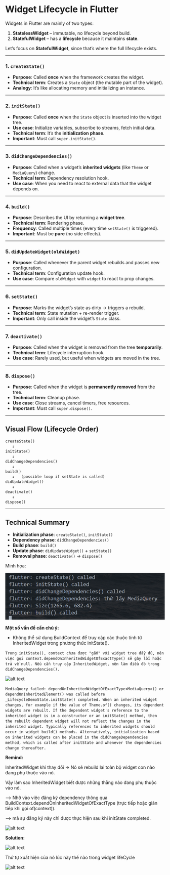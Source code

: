 
# **Widget Lifecycle in Flutter**

Widgets in Flutter are mainly of two types:

1. **StatelessWidget** – immutable, no lifecycle beyond build.
2. **StatefulWidget** – has a **lifecycle** because it maintains **state**.

Let’s focus on **StatefulWidget**, since that’s where the full lifecycle exists.

---

### 1. `createState()`

* **Purpose**: Called **once** when the framework creates the widget.
* **Technical term**: Creates a `State` object (the mutable part of the widget).
* **Analogy**: It’s like allocating memory and initializing an instance.

---

### 2. `initState()`

* **Purpose**: Called **once** when the `State` object is inserted into the widget tree.
* **Use case**: Initialize variables, subscribe to streams, fetch initial data.
* **Technical term**: It’s the **initialization phase**.
* **Important**: Must call `super.initState()`.

---

### 3. `didChangeDependencies()`

* **Purpose**: Called when a widget’s **inherited widgets** (like `Theme` or `MediaQuery`) change.
* **Technical term**: Dependency resolution hook.
* **Use case**: When you need to react to external data that the widget depends on.

---

### 4. `build()`

* **Purpose**: Describes the UI by returning a **widget tree**.
* **Technical term**: Rendering phase.
* **Frequency**: Called multiple times (every time `setState()` is triggered).
* **Important**: Must be **pure** (no side effects).

---

### 5. `didUpdateWidget(oldWidget)`

* **Purpose**: Called whenever the parent widget rebuilds and passes new configuration.
* **Technical term**: Configuration update hook.
* **Use case**: Compare `oldWidget` with `widget` to react to prop changes.

---

### 6. `setState()`

* **Purpose**: Marks the widget’s state as dirty → triggers a rebuild.
* **Technical term**: State mutation + re-render trigger.
* **Important**: Only call inside the widget’s `State` class.

---

### 7. `deactivate()`

* **Purpose**: Called when the widget is removed from the tree **temporarily**.
* **Technical term**: Lifecycle interruption hook.
* **Use case**: Rarely used, but useful when widgets are moved in the tree.

---

### 8. `dispose()`

* **Purpose**: Called when the widget is **permanently removed** from the tree.
* **Technical term**: Cleanup phase.
* **Use case**: Close streams, cancel timers, free resources.
* **Important**: Must call `super.dispose()`.

---

## Visual Flow (Lifecycle Order)

```
createState()  
   ↓  
initState()  
   ↓  
didChangeDependencies()  
   ↓  
build()  
   ↓   (possible loop if setState is called)
didUpdateWidget()  
   ↓  
deactivate()  
   ↓  
dispose()
```

---

## Technical Summary

* **Initialization phase**: `createState()`, `initState()`
* **Dependency phase**: `didChangeDependencies()`
* **Build phase**: `build()`
* **Update phase**: `didUpdateWidget()` + `setState()`
* **Removal phase**: `deactivate()` → `dispose()`


Minh họa: 

![alt text](image.png)

**Một số vấn đề cần chú ý:** 
- Không thể sử dụng BuildContext để truy cập các thuộc tính từ InheritedWidget trong phương thức initState().

```Trong initState(), context chưa được "gắn" với widget tree đầy đủ, nên việc gọi context.dependOnInheritedWidgetOfExactType() sẽ gây lỗi hoặc trả về null. Nếu cần truy cập InheritedWidget, nên làm điều đó trong didChangeDependencies().```

![alt text](image-1.png)

``MediaQuery failed: dependOnInheritedWidgetOfExactType<MediaQuery>() or dependOnInheritedElement() was called before _LifecycleDemoState.initState() completed.
When an inherited widget changes, for example if the value of Theme.of() changes, its dependent widgets are rebuilt. If the dependent widget's reference to the inherited widget is in a constructor or an initState() method, then the rebuilt dependent widget will not reflect the changes in the inherited widget.
Typically references to inherited widgets should occur in widget build() methods. Alternatively, initialization based on inherited widgets can be placed in the didChangeDependencies method, which is called after initState and whenever the dependencies change thereafter.``

**Remind:**

InheritedWidget khi thay đổi => Nó sẽ rebuild lại toàn bộ widget con nào đang phụ thuộc vào nó. 

Vậy làm sao InheritedWidget biết được những thằng nào đang phụ thuộc vào nó. 

--> Nhờ vào việc đăng ký dependency thông qua BuildContext.dependOnInheritedWidgetOfExactType (trực tiếp hoặc gián tiếp khi gọi of(context)).

--> mà sự đăng ký này chỉ được thực hiện sau khi initState completed.

![alt text](image-2.png)


**Solution:**

![alt text](image-3.png)

Thứ tự xuất hiện của nó lúc này thế nào trong widget lifeCycle 

![alt text](image-4.png)
